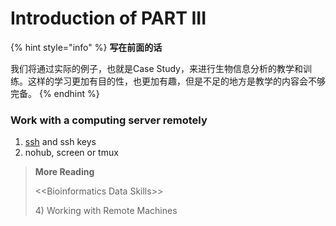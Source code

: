 # Introduction of PART III

{% hint style="info" %}
**写在前面的话**

我们将通过实际的例子，也就是Case Study，来进行生物信息分析的教学和训练。这样的学习更加有目的性，也更加有趣，但是不足的地方是教学的内容会不够完备。
{% endhint %}

### Work with a computing server remotely 

1. [ssh](../part-i.-programming-skills/2.linux.md#4-setup-ssh-key) and ssh keys
2. nohub, screen or tmux

> **More Reading**
>
> &lt;&lt;Bioinformatics Data Skills&gt;&gt;
>
> 4\) Working with Remote Machines



